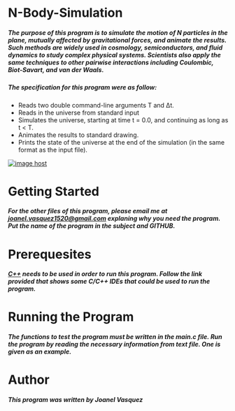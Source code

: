 # N-Body-Simulation
##### The purpose of this program is to simulate the motion of N particles in the plane, mutually affected by gravitational forces, and animate the results. Such methods are widely used in cosmology, semiconductors, and fluid dynamics to study complex physical systems. Scientists also apply the same techniques to other pairwise interactions including Coulombic, Biot-Savart, and van der Waals.
##### The specification for this program were as follow:
  * Reads two double command-line arguments T and Δt.
  * Reads in the universe from standard input
  * Simulates the universe, starting at time t = 0.0, and continuing as long as t < T.
  * Animates the results to standard drawing.
  * Prints the state of the universe at the end of the simulation (in the same format as the input file).
  
<a href="http://imgbox.com/OpeOmQ2M" target="_blank"><img src="https://thumbs.imgbox.com/d8/e7/OpeOmQ2M_t.png" alt="image host"/></a>
# __Getting Started__
##### For the other files of this program, please email me at joanel.vasquez1520@gmail.com explaning why you need the program. Put the name of the program in the subject and GITHUB. 
# __Prerequesites__
##### [C++](http://www.cyberprogrammers.net/2015/11/top-9-best-cc-ides-for-windowsmac-os.html) needs to be used in order to run this program. Follow the link provided that shows some C/C++ IDEs that could be used to run the program. 
# __Running the Program__
##### The functions to test the program must be written in the main.c file. Run the program by reading the necessary information from text file. One is given as an example. 
# __Author__
##### This program was written by Joanel Vasquez

